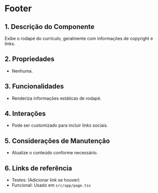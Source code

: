 # Footer

## 1. Descrição do Componente
Exibe o rodapé do currículo, geralmente com informações de copyright e links.

## 2. Propriedades
- Nenhuma.

## 3. Funcionalidades
- Renderiza informações estáticas de rodapé.

## 4. Interações
- Pode ser customizado para incluir links sociais.

## 5. Considerações de Manutenção
- Atualize o conteúdo conforme necessário.

## 6. Links de referência
- Testes: (Adicionar link se houver)
- Funcional: Usado em `src/app/page.tsx`
